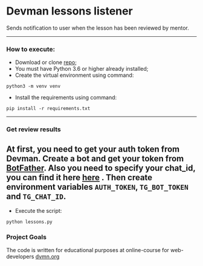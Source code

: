 # Devman lessons listener

Sends notification to user when the lesson has been reviewed by mentor.

---

### How to execute:

- Download or clone <a href="https://github.com/Ash2803/devman-bot" target="_blank">repo</a>;
- You must have Python 3.6 or higher already installed;
- Create the virtual environment using command:

```
python3 -m venv venv
```

- Install the requirements using command:

```
pip install -r requirements.txt
```

---

### Get review results

At first, you need to get your auth token from Devman. 
Create a bot and get your token from <a href="https://telegram.me/BotFather" target="_blank">BotFather</a>.
Also you need to specify your chat_id, you can find it here
<a href="https://telegram.me/userinfobot" target="_blank">here</a> .
Then create environment variables `AUTH_TOKEN`, `TG_BOT_TOKEN` and `TG_CHAT_ID`.
---

- Execute the script:

```
python lessons.py
```

### Project Goals

The code is written for educational purposes at online-course for web-developers [dvmn.org](https://dvmn.org/)
